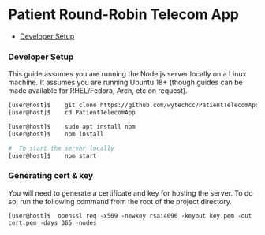 
#  Patient Round-Robin Telecom App

* [Developer Setup](#developer-setup)


###  Developer Setup

This guide assumes you are running the Node.js server locally on a Linux machine.  It assumes you are running Ubuntu 18+ (though guides can be made available for RHEL/Fedora, Arch, etc on request).

```bash
[user@host]$    git clone https://github.com/wytechcc/PatientTelecomApp
[user@host]$    cd PatientTelecomApp

[user@host]$    sudo apt install npm
[user@host]$    npm install

#  To start the server locally
[user@host]$    npm start
```

###  Generating cert & key

You will need to generate a certificate and key for hosting the server.  To do so, run the following command from the root of the project directory.

```
[user@host]$  openssl req -x509 -newkey rsa:4096 -keyout key.pem -out cert.pem -days 365 -nodes
```


